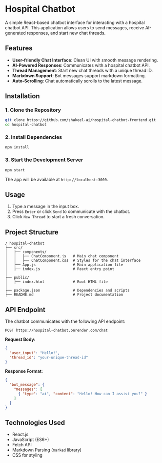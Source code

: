 # Hospital Chatbot

A simple React-based chatbot interface for interacting with a hospital chatbot API. This application allows users to send messages, receive AI-generated responses, and start new chat threads.

## Features
- **User-friendly Chat Interface**: Clean UI with smooth message rendering.
- **AI-Powered Responses**: Communicates with a hospital chatbot API.
- **Thread Management**: Start new chat threads with a unique thread ID.
- **Markdown Support**: Bot messages support markdown formatting.
- **Auto-Scrolling**: Chat automatically scrolls to the latest message.

## Installation

### 1. Clone the Repository
```sh
git clone https://github.com/shakeel-ai/hospital-chatbot-frontend.git
cd hospital-chatbot
```

### 2. Install Dependencies
```sh
npm install
```

### 3. Start the Development Server
```sh
npm start
```

The app will be available at `http://localhost:3000`.

## Usage
1. Type a message in the input box.
2. Press `Enter` or click `Send` to communicate with the chatbot.
3. Click `New Thread` to start a fresh conversation.

## Project Structure
```
/ hospital-chatbot
├── src/
│   ├── components/
│   │   ├── ChatComponent.js   # Main chat component
│   │   ├── ChatComponent.css  # Styles for the chat interface
│   ├── App.js                 # Main application file
│   ├── index.js               # React entry point
│
├── public/
│   ├── index.html             # Root HTML file
│
├── package.json               # Dependencies and scripts
├── README.md                  # Project documentation
```

## API Endpoint
The chatbot communicates with the following API endpoint:
```
POST https://hospital-chatbot.onrender.com/chat
```
**Request Body:**
```json
{
  "user_input": "Hello!",
  "thread_id": "your-unique-thread-id"
}
```
**Response Format:**
```json
{
  "bot_message": {
    "messages": [
      { "type": "ai", "content": "Hello! How can I assist you?" }
    ]
  }
}
```

## Technologies Used
- React.js
- JavaScript (ES6+)
- Fetch API
- Markdown Parsing (`marked` library)
- CSS for styling


